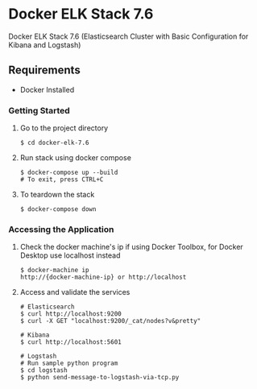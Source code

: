 # Docker ELK Stack 7.6 #
Docker ELK Stack 7.6 (Elasticsearch Cluster with Basic Configuration for Kibana and Logstash)

## Requirements ##
* Docker Installed

### Getting Started ###
1. Go to the project directory
    ```
    $ cd docker-elk-7.6
    ```
2. Run stack using docker compose
    ```
    $ docker-compose up --build
    # To exit, press CTRL+C
    ```
3. To teardown the stack
    ```
    $ docker-compose down
    ```

### Accessing the Application ###
1. Check the docker machine's ip if using Docker Toolbox, for Docker Desktop use localhost instead
    ```
    $ docker-machine ip
    http://{docker-machine-ip} or http://localhost
    ```
2. Access and validate the services
    ```
    # Elasticsearch
    $ curl http://localhost:9200
    $ curl -X GET "localhost:9200/_cat/nodes?v&pretty"

    # Kibana
    $ curl http://localhost:5601

    # Logstash
    # Run sample python program
    $ cd logstash
    $ python send-message-to-logstash-via-tcp.py
    ```